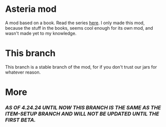 # Asteria mod
A mod based on a book. Read the series [here](https://www.getepic.com/collection/1370290/diary-of-an-8-bit-warrior). I only made this mod, because the stuff in the books, seems cool enough for its own mod, and wasn't made yet to my knowledge.
# This branch
This branch is a stable branch of the mod, for if you don't trust our jars for whatever reason.
# More
### *AS OF 4.24.24 UNTIL NOW THIS BRANCH IS THE SAME AS THE ITEM-SETUP BRANCH AND WILL NOT BE UPDATED UNTIL THE FIRST BETA.*
